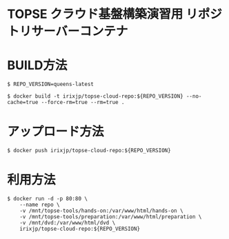 TOPSE クラウド基盤構築演習用 リポジトリサーバーコンテナ
=========

# BUILD方法

```shell
$ REPO_VERSION=queens-latest

$ docker build -t irixjp/topse-cloud-repo:${REPO_VERSION} --no-cache=true --force-rm=true --rm=true .
```

# アップロード方法

```shell
$ docker push irixjp/topse-cloud-repo:${REPO_VERSION}
```

# 利用方法

```shell
$ docker run -d -p 80:80 \
    --name repo \
    -v /mnt/topse-tools/hands-on:/var/www/html/hands-on \
    -v /mnt/topse-tools/preparation:/var/www/html/preparation \
    -v /mnt/dvd:/var/www/html/dvd \
    irixjp/topse-cloud-repo:${REPO_VERSION}

```

